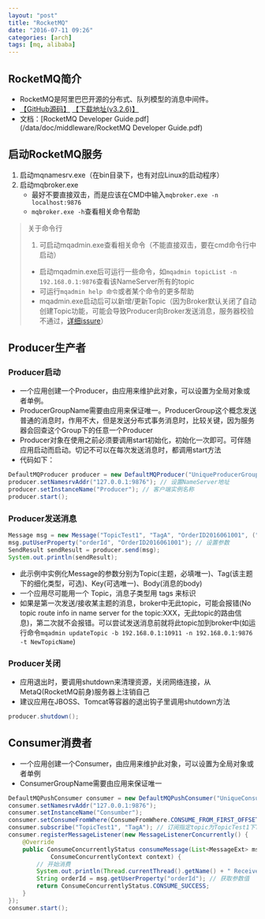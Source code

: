 ```yaml
---
layout: "post"
title: "RocketMQ"
date: "2016-07-11 09:26"
categories: [arch]
tags: [mq, alibaba]
---
```


## RocketMQ简介

- RocketMQ是阿里巴巴开源的分布式、队列模型的消息中间件。
- [【GitHub源码】](https://github.com/alibaba/RocketMQ) [【下载地址(v3.2.6)】](https://github.com/alibaba/RocketMQ/releases/download/v3.2.6/alibaba-rocketmq-3.2.6.tar.gz)
- 文档：[RocketMQ Developer Guide.pdf](/data/doc/middleware/RocketMQ Developer Guide.pdf)

## 启动RocketMQ服务

1. 启动mqnamesrv.exe（在bin目录下，也有对应Linux的启动程序）
2. 启动mqbroker.exe
	- 最好不要直接双击，而是应该在CMD中输入`mqbroker.exe -n localhost:9876`
	- `mqbroker.exe -h`查看相关命令帮助

> 关于命令行
>
> 1. 可启动mqadmin.exe查看相关命令（不能直接双击，要在cmd命令行中启动）
>   - 启动mqadmin.exe后可运行一些命令，如`mqadmin topicList -n 192.168.0.1:9876`查看该NameServer所有的topic
>   - 可运行`mqadmin help 命令`或者某个命令的更多帮助
>   - mqadmin.exe启动后可以新增/更新Topic（因为Broker默认关闭了自动创建Topic功能，可能会导致Producer向Broker发送消息，服务器校验不通过，[详细issure](https://github.com/alibaba/RocketMQ/issues/38)）

## Producer生产者

### Producer启动

- 一个应用创建一个Producer，由应用来维护此对象，可以设置为全局对象或者单例。
- ProducerGroupName需要由应用来保证唯一。ProducerGroup这个概念发送普通的消息时，作用不大，但是发送分布式事务消息时，比较关键，因为服务器会回查这个Group下的任意一个Producer
- Producer对象在使用之前必须要调用start初始化，初始化一次即可。可伴随应用启动而启动。切记不可以在每次发送消息时，都调用start方法
- 代码如下：

```java
DefaultMQProducer producer = new DefaultMQProducer("UniqueProducerGroupName"); // 保证UniqueProducerGroupName唯一
producer.setNamesrvAddr("127.0.0.1:9876"); // 设置NameServer地址
producer.setInstanceName("Producer"); // 客户端实例名称
producer.start();
```

### Producer发送消息

```java
Message msg = new Message("TopicTest1", "TagA", "OrderID2016061001", ("Hello").getBytes());
msg.putUserProperty("orderId", "OrderID2016061001"); // 设置参数
SendResult sendResult = producer.send(msg);
System.out.println(sendResult);
```

- 此示例中实例化Message的参数分别为Topic(主题，必填唯一)、Tag(该主题下的细化类型，可选)、Key(可选唯一)、Body(消息的body)
- 一个应用尽可能用一个 Topic，消息子类型用 tags 来标识
- 如果是第一次发送/接收某主题的消息，broker中无此topic，可能会报错(No topic route info in name server for the topic:XXX，无此topic的路由信息)，第二次就不会报错。可以尝试发送消息前就将此topic加到broker中(如运行命令`mqadmin updateTopic -b 192.168.0.1:10911 -n 192.168.0.1:9876 -t NewTopicName`)

### Producer关闭

- 应用退出时，要调用shutdown来清理资源，关闭网络连接，从MetaQ(RocketMQ前身)服务器上注销自己
- 建议应用在JBOSS、Tomcat等容器的退出钩子里调用shutdown方法

```java
producer.shutdown();
```

## Consumer消费者

- 一个应用创建一个Consumer，由应用来维护此对象，可以设置为全局对象或者单例
- ConsumerGroupName需要由应用来保证唯一

```java
DefaultMQPushConsumer consumer = new DefaultMQPushConsumer("UniqueConsumerGroupName");
consumer.setNamesrvAddr("127.0.0.1:9876");
consumer.setInstanceName("Consumber");
consumer.setConsumeFromWhere(ConsumeFromWhere.CONSUME_FROM_FIRST_OFFSET); // 设置Consumer第一次启动是从队列头部开始消费还是队列尾部开始消费，如果非第一次启动，那么按照上次消费的位置继续消费
consumer.subscribe("TopicTest1", "TagA"); // 订阅指定topic为TopicTest1下TagA类型的消息。一个consumer可订阅多个主题
consumer.registerMessageListener(new MessageListenerConcurrently() {
    @Override
    public ConsumeConcurrentlyStatus consumeMessage(List<MessageExt> msgs,
            ConsumeConcurrentlyContext context) {
        // 开始消费
        System.out.println(Thread.currentThread().getName() + " Receive New Messages: " + msgs);
        String orderId = msg.getUserProperty("orderId"); // 获取参数值
        return ConsumeConcurrentlyStatus.CONSUME_SUCCESS;
    }
});
consumer.start();
```
